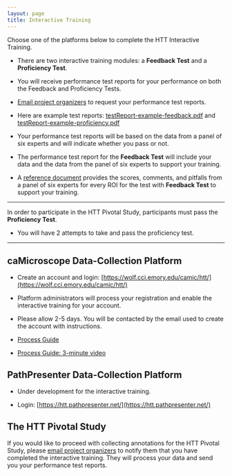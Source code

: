 ```yaml
---
layout: page
title: Interactive Training
---
```


Choose one of the platforms below to complete the HTT Interactive Training.

* There are two interactive training modules: a **Feedback Test** and a **Proficiency Test**.

* You will receive performance test reports for your performance on both the Feedback and Proficiency Tests.

* [Email project organizers](../team.md) to request your performance test reports.

* Here are example test reports: [testReport-example-feedback.pdf](./pdfs/testReport-example-feedback1.pdf) and [testReport-example-proficiency.pdf](./pdfs/testReport-example-proficiency1.pdf)

* Your performance test reports will be based on the data from a panel of six experts and will indicate whether you pass or not.

* The performance test report for the **Feedback Test** will include your data and the data from the panel of six experts to support your training.

* A [reference document](feedbackRefDoc.md) provides the scores, comments, and pitfalls from a panel of six experts for every ROI for the test with **Feedback Test** to support your training.


---

In order to participate in the HTT Pivotal Study, participants must pass the **Proficiency Test**.

* You will have 2 attempts to take and pass the proficiency test.

---

## caMicroscope Data-Collection Platform
* Create an account and login: [https://wolf.cci.emory.edu/camic/htt/](https://wolf.cci.emory.edu/camic/htt/)

* Platform administrators will process your registration and enable the interactive training for your account.

* Please allow 2-5 days. You will be contacted by the email used to create the account with instructions.

* [Process Guide](pdfs/caMicro-ProcessGuide-20230821.pdf)

* [Process Guide: 3-minute video](https://vimeo.com/843982034)


## PathPresenter Data-Collection Platform
* Under development for the interactive training.

* Login: [https://htt.pathpresenter.net/](https://htt.pathpresenter.net/)

## The HTT Pivotal Study
If you would like to proceed with collecting annotations for the HTT Pivotal Study, please [email project organizers](../team.md) to notify them that you have completed the interactive training. They will process your data and send you your performance test reports.

